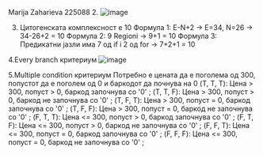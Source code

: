 Marija Zaharieva 225088
2. ![image](https://github.com/marijazaharieva/SI_2024_lab2_225088/assets/116587199/dc225890-f181-4929-8d4b-20fb8168867e)

3. Цитогенската комплексност е 10
      Формула 1: E-N+2 -> E=34, N=26 -> 34-26+2 = 10
      Формула 2: 9 Regioni -> 9+1 = 10
      Формула 3: Предикатни јазли има 7 од if i 2 од for -> 7+2+1 = 10
   
4.Every branch критериум
![image](https://github.com/marijazaharieva/SI_2024_lab2_225088/assets/116587199/1f7499e5-79bd-4090-b417-189f94e7c3fd)

5.Multiple condition критериум
   Потребно е цената да е поголема од 300, попустот да е поголем од 0 и баркодот да почнува на 0 
(T, T, T): Цена > 300, попуст > 0, баркод започнува со '0' ;
(T, T, F): Цена > 300, попуст > 0, баркод не започнува со '0'  ;
(T, F, T): Цена > 300, попуст = 0, баркод започнува со '0'  ;
(T, F, F): Цена > 300, попуст = 0, баркод не започнува со '0'  ;
(F, T, T): Цена <= 300, попуст > 0, баркод започнува со '0'  ;
(F, T, F): Цена <= 300, попуст > 0, баркод не започнува со '0'  ;
(F, F, T): Цена <= 300, попуст = 0, баркод започнува со '0'  ;
(F, F, F): Цена <= 300, попуст = 0, баркод не започнува со '0'  ;

